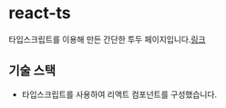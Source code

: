 # react-ts
타입스크립트를 이용해 만든 간단한 투두 페이지입니다.[링크](https://loquacious-khapse-293be1.netlify.app/)

## 기술 스택
- 타입스크립트를 사용하여 리액트 컴포넌트를 구성했습니다.
